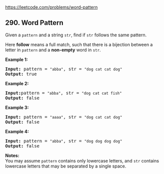 https://leetcode.com/problems/word-pattern

## 290. Word Pattern

<div><p>Given a <code>pattern</code> and a string <code>str</code>, find if <code>str</code> follows the same pattern.</p>
<p>Here <b>follow</b> means a full match, such that there is a bijection between a letter in <code>pattern</code> and a <b>non-empty</b> word in <code>str</code>.</p>
<p><strong>Example 1:</strong></p>
<pre><strong>Input:</strong> pattern = <code>"abba"</code>, str = <code>"dog cat cat dog"</code>
<strong>Output:</strong> true</pre>
<p><strong>Example 2:</strong></p>
<pre><strong>Input:</strong>pattern = <code>"abba"</code>, str = <code>"dog cat cat fish"</code>
<strong>Output:</strong> false</pre>
<p><strong>Example 3:</strong></p>
<pre><strong>Input:</strong> pattern = <code>"aaaa"</code>, str = <code>"dog cat cat dog"</code>
<strong>Output:</strong> false</pre>
<p><strong>Example 4:</strong></p>
<pre><strong>Input:</strong> pattern = <code>"abba"</code>, str = <code>"dog dog dog dog"</code>
<strong>Output:</strong> false</pre>
<p><b>Notes:</b><br/>
You may assume <code>pattern</code> contains only lowercase letters, and <code>str</code> contains lowercase letters that may be separated by a single space.</p>
</div>
